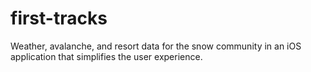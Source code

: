 first-tracks
============

Weather, avalanche, and resort data for the snow community in an iOS application that simplifies the user experience.
